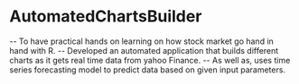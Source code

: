 # AutomatedChartsBuilder

-- To have practical hands on learning on how stock market go hand in hand with R.
-- Developed an automated application that builds different charts as it gets real time data from yahoo Finance.
-- As well as, uses time series forecasting model to predict data based on given input parameters.
